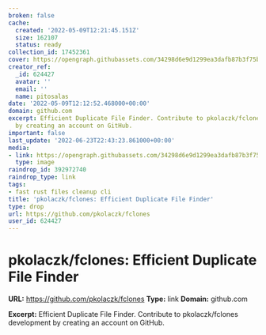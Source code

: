 ```yaml
---
broken: false
cache:
  created: '2022-05-09T12:21:45.151Z'
  size: 162107
  status: ready
collection_id: 17452361
cover: https://opengraph.githubassets.com/34298d6e9d1299ea3dafb87b3f75b84ebcd6d3d57b861abfe4bec29d2a6915f6/pkolaczk/fclones
creator_ref:
  _id: 624427
  avatar: ''
  email: ''
  name: pitosalas
date: '2022-05-09T12:12:52.468000+00:00'
domain: github.com
excerpt: Efficient Duplicate File Finder. Contribute to pkolaczk/fclones development
  by creating an account on GitHub.
important: false
last_update: '2022-06-23T22:43:23.861000+00:00'
media:
- link: https://opengraph.githubassets.com/34298d6e9d1299ea3dafb87b3f75b84ebcd6d3d57b861abfe4bec29d2a6915f6/pkolaczk/fclones
  type: image
raindrop_id: 392972740
raindrop_type: link
tags:
- fast rust files cleanup cli
title: 'pkolaczk/fclones: Efficient Duplicate File Finder'
type: drop
url: https://github.com/pkolaczk/fclones
user_id: 624427
---
```


# pkolaczk/fclones: Efficient Duplicate File Finder

**URL:** https://github.com/pkolaczk/fclones
**Type:** link
**Domain:** github.com

**Excerpt:** Efficient Duplicate File Finder. Contribute to pkolaczk/fclones development by creating an account on GitHub.
